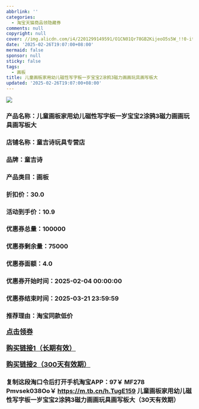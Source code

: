 ```yaml
---
abbrlink: ''
categories:
  - 淘宝天猫商品领隐藏券
comments: null
copyright: null
cover: //img.alicdn.com/i4/2201299149591/O1CN01Qr78GB2KijeoO5s5W_!!0-item_pic.jpg
date: '2025-02-26T19:07:00+08:00'
mermaid: false
sponsor: null
sticky: false
tags:
  - 画板
title: 儿童画板家用幼儿磁性写字板一岁宝宝2涂鸦3磁力画画玩具画写板大
updated: '2025-02-26T19:07:00+08:00'
--- 
```


![](//img.alicdn.com/i4/2201299149591/O1CN01Qr78GB2KijeoO5s5W_!!0-item_pic.jpg)

### 产品名称：儿童画板家用幼儿磁性写字板一岁宝宝2涂鸦3磁力画画玩具画写板大
### 店铺名称：童吉诗玩具专营店
### 品牌：童吉诗
### 产品类目：画板
### 折扣价：30.0
### 活动到手价：10.9
### 优惠券总量：100000
### 优惠券剩余量：75000
### 优惠券面额：4.0
### 优惠券开始时间：2025-02-04 00:00:00	
### 优惠券结束时间：2025-03-21 23:59:59	
### 推荐理由：淘宝同款低价

<p style="font-size: 18px; font-weight: bold;">
  <a href="https://uland.taobao.com/coupon/edetail?e=G3uQq0ZnOualhHvvyUNXZfh8CuWt5YH5OVuOuRD5gLJMmdsrkidbOWgpcJRl3wFwcV%2FlEyhmp8Bd2lchlqrtcxPw9wpYkFFGX6J4sHuxysfVtMqaCCncfas167NpbPwdv%2FSkEm17MJ17Ho7oj9jm%2FiTsFs8hRhSMI%2BtaUgbudUxA%2B536asYsLU%2F9Zk7cDx8UI8pw0IfAr8A6ytI0YbrxEno0qA4zd1l0T3N%2Fb083ABHRvhijMLhcr2g8eGyYf0as%2BtwibKY2GWrJMCGameEmjayBK7Kmo1ryqEopP5HVVcTAxm%2FwVMaFoTy82J6S74hcR6UhdomDixyIWqMsOMORj5Vkf3oIWjLZVW6yqqeGJ%2FI%3D&traceId=2166d8db17407296732636749d133b&union_lens=lensId%3AOPT%401740729687%40210434fe_1d10_1954b931f0b_a53e%4001%40eyJmbG9vcklkIjo3MzM1NH0ie" target="_blank">点击领券</a>
</p>
<p style="font-size: 18px; font-weight: bold;">
  <a href="https://s.click.taobao.com/t?e=m%3D2%26s%3DUCsVqv2ULSdw4vFB6t2Z2ueEDrYVVa64K7Vc7tFgwiHjf2vlNIV67kkfnVn6TwKdD%2FHdSRms18j3ID%2FV1RqsF4wnCJeELi4I%2FIEn%2BS1IjHAB0ghlTd7WlZVm%2FOAUUFw71qrpxiwMoCNxc1AtbZGVSzjPvSUvWKmsddijlzXQQEnNEPXytV9ALq8XLr9cF0l0AOJ7n9hIYuTkWTPHo%2BXyoiTj3A%2BPvl1oFfPjxv3Qd6iEWtosLokUfPO4a4hs2JqYoJ6%2FzmzAjc1Jfty65QtF60LEkqTedE399KEV1g6mN9Bh0O3Rc5H%2FpsuHKMRKLq33BW%2FtVoSQViHZvPuDPQeYkQ%3D%3D" target="_blank">购买链接1（长期有效）</a>
</p>
<p style="font-size: 18px; font-weight: bold;">
  <a href="https://s.click.taobao.com/qsMuOYs" target="_blank">购买链接2（300天有效期）</a>
</p>

### 复制这段淘口令后打开手机淘宝APP：97￥ MF278 Pmvsek038Oo￥ https://m.tb.cn/h.TugE159  儿童画板家用幼儿磁性写字板一岁宝宝2涂鸦3磁力画画玩具画写板大（30天有效期）
